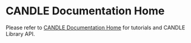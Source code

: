 # CANDLE Documentation Home
Please refer to <a href="https://ecp-candle.github.io/Candle/">CANDLE Documentation Home</a> for tutorials and CANDLE Library API.
